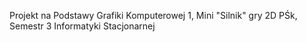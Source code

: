 Projekt na Podstawy Grafiki Komputerowej 1, Mini "Silnik" gry 2D
PŚk, Semestr 3 Informatyki Stacjonarnej
